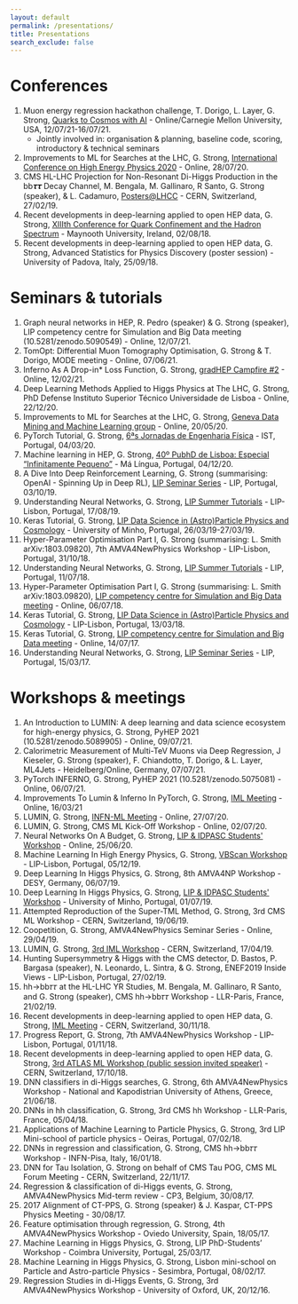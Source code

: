 ```yaml
---
layout: default
permalink: /presentations/
title: Presentations
search_exclude: false
---
```


# Conferences

1. Muon energy regression hackathon challenge, T. Dorigo, L. Layer, G. Strong, [Quarks to Cosmos with AI](https://events.mcs.cmu.edu/qtc2021/) - Online/Carnegie Mellon University, USA, 12/07/21-16/07/21.
    - Jointly involved in: organisation & planning, baseline code, scoring, introductory & technical seminars 
1. Improvements to ML for Searches at the LHC, G. Strong, [International Conference on High Energy Physics 2020](https://indico.cern.ch/event/868940/timetable/?view=standard#695-on-the-impact-of-modern-de) - Online, 28/07/20.
1. CMS HL-LHC Projection for Non-Resonant Di-Higgs Production in the bb𝝉𝝉 Decay Channel, M. Bengala, M. Gallinaro, R Santo, G. Strong (speaker), & L. Cadamuro, [Posters@LHCC](https://indico.cern.ch/event/797774/#97-cms-hl-lhc-projections-for) - CERN, Switzerland, 27/02/19.
1. Recent developments in deep-learning applied to open HEP data, G. Strong, [XIIIth Conference for Quark Confinement and the Hadron Spectrum](https://indico.cern.ch/event/648004/timetable/?view=standard#251-recent-developments-in-dee) - Maynooth University, Ireland, 02/08/18.
1. Recent developments in deep-learning applied to open HEP data, G. Strong, Advanced Statistics for Physics Discovery (poster session) - University of Padova, Italy, 25/09/18.

# Seminars & tutorials

1. Graph neural networks in HEP, R. Pedro (speaker) & G. Strong (speaker), LIP competency centre for Simulation and Big Data meeting (10.5281/zenodo.5090549) - Online, 12/07/21.
1. TomOpt: Differential Muon Tomography Optimisation, G. Strong & T. Dorigo, MODE meeting - Online, 07/06/21.
1. Inferno As A Drop-in* Loss Function, G. Strong, [gradHEP Campfire #2](https://indico.cern.ch/event/1005490/#3-inferno-as-a-drop-in-loss-fu) - Online, 12/02/21.
1. Deep Learning Methods Applied to Higgs Physics at The LHC, G. Strong, PhD Defense Instituto Superior Técnico Universidade de Lisboa - Online, 22/12/20.
1. Improvements to ML for Searches at the LHC, G. Strong, [Geneva Data Mining and Machine Learning group](https://github.com/GilesStrong/HiggsML_Lumin/blob/master/presentations/GS_DMML_20-05-20.pdf) - Online, 20/05/20.
1. PyTorch Tutorial, G. Strong, [6ªs Jornadas de Engenharia Física](https://github.com/GilesStrong/PyTorch_Tutorial) - IST, Portugal, 04/03/20.
1. Machine learning in HEP, G. Strong, [40º PubhD de Lisboa: Especial “Infinitamente Pequeno”](https://pubhdlisboa.wordpress.com/2019/11/26/40o-pubhd-de-lisboa-especial-infinitamente-pequeno/) - Má Língua, Portugal, 04/12/20.
1. A Dive Into Deep Reinforcement Learning, G. Strong (summarising: OpenAI - Spinning Up in Deep RL), [LIP Seminar Series](https://indico.lip.pt/event/627/) - LIP, Portugal, 03/10/19.
1. Understanding Neural Networks, G. Strong, [LIP Summer Tutorials](https://indico.lip.pt/event/600/timetable/?view=standard#12-introduction-to-neural-netw) - LIP-Lisbon, Portugal, 17/08/19.
1. Keras Tutorial, G. Strong, [LIP Data Science in (Astro)Particle Physics and Cosmology](https://indico.lip.pt/event/557/timetable/?view=standard#8-tutorial-on-keras-part-1) - University of Minho, Portugal, 26/03/19-27/03/19.
1. Hyper-Parameter Optimisation Part I, G. Strong (summarising: L. Smith arXiv:1803.09820), 7th AMVA4NewPhysics Workshop - LIP-Lisbon, Portugal, 31/10/18.
1. Understanding Neural Networks, G. Strong, [LIP Summer Tutorials](https://indico.lip.pt/event/464/timetable/?view=standard_inline_minutes#18-tutorial-data-analysis-mult) - LIP, Portugal, 11/07/18.
1. Hyper-Parameter Optimisation Part I, G. Strong (summarising: L. Smith arXiv:1803.09820), [LIP competency centre for Simulation and Big Data meeting](https://github.com/GilesStrong/Smith_HyperParams1_Demo) - Online, 06/07/18.
1. Keras Tutorial, G. Strong, [LIP Data Science in (Astro)Particle Physics and Cosmology](https://indico.lip.pt/event/410/timetable/?view=standard#8-tutorial-keras) - LIP-Lisbon, Portugal, 13/03/18.
1. Keras Tutorial, G. Strong, [LIP competency centre for Simulation and Big Data meeting](https://indico.lip.pt/indico/conferenceDisplay.py?confId=275) - Online, 14/07/17.
1. Understanding Neural Networks, G. Strong, [LIP Seminar Series](https://indico.lip.pt/indico/conferenceDisplay.py?confId=266) - LIP, Portugal, 15/03/17.

# Workshops & meetings

1. An Introduction to LUMIN: A deep learning and data science ecosystem for high-energy physics, G. Strong, PyHEP 2021 (10.5281/zenodo.5089905) - Online, 09/07/21.
1. Calorimetric Measurement of Multi-TeV Muons via Deep Regression, J Kieseler, G. Strong (speaker), F. Chiandotto, T. Dorigo, & L. Layer, ML4Jets - Heidelberg/Online, Germany, 07/07/21.
1. PyTorch INFERNO, G. Strong, PyHEP 2021 (10.5281/zenodo.5075081) - Online, 06/07/21.
1. Improvements To Lumin & Inferno In PyTorch, G. Strong, [IML Meeting](https://indico.cern.ch/event/1015407/#20-recent-additions-and-change) - Online, 16/03/21
1. LUMIN, G. Strong, [INFN-ML Meeting](https://agenda.infn.it/event/23648/#3-lumin-lumin-unifies-many-imp) - Online, 27/07/20.
1. LUMIN, G. Strong, CMS ML Kick-Off Workshop - Online, 02/07/20.
1. Neural Networks On A Budget, G. Strong, [LIP & IDPASC Students' Workshop](https://indico.lip.pt/event/699/timetable/?view=standard#63-neural-networks-on-a-budget) - Online, 25/06/20.
1. Machine Learning In High Energy Physics, G. Strong, [VBScan Workshop](https://indico.cern.ch/event/846927/timetable/?view=standard#17-machine-learning-looking-fo) - LIP-Lisbon, Portugal, 05/12/19.
1. Deep Learning In Higgs Physics, G. Strong, 8th AMVA4NP Workshop - DESY, Germany, 06/07/19.
1. Deep Learning In Higgs Physics, G. Strong, [LIP & IDPASC Students' Workshop](https://idpasc.lip.pt/uploads/talk/file/642/GS_LIP_Workshop.pdf) - University of Minho, Portugal, 01/07/19.
1. Attempted Reproduction of the Super-TML Method, G. Strong, 3rd CMS ML Workshop - CERN, Switzerland, 19/06/19.
1. Coopetition, G. Strong, AMVA4NewPhysics Seminar Series - Online, 29/04/19.
1. LUMIN, G. Strong, [3rd IML Workshop](https://indico.cern.ch/event/766872/timetable/?view=standard#29-lumin-a-deep-learning-and-d) - CERN, Switzerland, 17/04/19.
1. Hunting Supersymmetry & Higgs with the CMS detector, D. Bastos, P. Bargasa (speaker), N. Leonardo, L. Sintra, & G. Strong, ENEF2019 Inside Views - LIP-Lisbon, Portugal, 27/02/19.
1. hh→bb𝜏𝜏 at the HL-LHC YR Studies, M. Bengala, M. Gallinaro, R Santo, and G. Strong (speaker), CMS hh→bb𝜏𝜏 Workshop - LLR-Paris, France, 21/02/19.
1. Recent developments in deep-learning applied to open HEP data, G. Strong, [IML Meeting](https://indico.cern.ch/event/762583/#3-recent-developments-in-deep) - CERN, Switzerland, 30/11/18.
1. Progress Report, G. Strong, 7th AMVA4NewPhysics Workshop - LIP-Lisbon, Portugal, 01/11/18.
1. Recent developments in deep-learning applied to open HEP data, G. Strong, [3rd ATLAS ML Workshop (public session invited speaker)](https://indico.cern.ch/event/735932/timetable/?view=standard#33-higgsml-challenge-with-opti) - CERN, Switzerland, 17/10/18.
1. DNN classifiers in di-Higgs searches, G. Strong, 6th AMVA4NewPhysics Workshop - National and Kapodistrian University of Athens, Greece, 21/06/18.
1. DNNs in hh classification, G. Strong, 3rd CMS hh Workshop - LLR-Paris, France, 05/04/18.
1. Applications of Machine Learning to Particle Physics, G. Strong, 3rd LIP Mini-school of particle physics - Oeiras, Portugal, 07/02/18.
1. DNNs in regression and classification, G. Strong, CMS hh→bb𝜏𝜏 Workshop - INFN-Pisa, Italy, 16/01/18.
1. DNN for Tau Isolation, G. Strong on behalf of CMS Tau POG, CMS ML Forum Meeting - CERN, Switzerland, 22/11/17.
1. Regression & classification of di-Higgs events, G. Strong, AMVA4NewPhysics Mid-term review - CP3, Belgium, 30/08/17.
1. 2017 Alignment of CT-PPS, G. Strong (speaker) & J. Kaspar, CT-PPS Physics Meeting - 30/08/17.
1. Feature optimisation through regression, G. Strong, 4th AMVA4NewPhysics Workshop - Oviedo University, Spain, 18/05/17.
1. Machine Learning in Higgs Physics, G. Strong, LIP PhD-Students’ Workshop - Coimbra University, Portugal, 25/03/17.
1. Machine Learning in Higgs Physics, G. Strong, Lisbon mini-school on Particle and Astro-particle Physics - Sesimbra, Portugal, 08/02/17.
1. Regression Studies in di-Higgs Events, G. Strong, 3rd AMVA4NewPhysics Workshop - University of Oxford, UK, 20/12/16.
